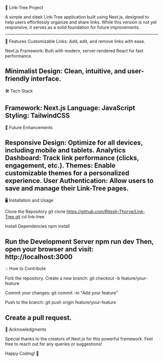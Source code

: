  🌳 Link-Tree Project
 
A simple and sleek Link-Tree application built using Next.js, designed to help users effortlessly organize and share links. While this version is not yet responsive, it serves as a solid foundation for future improvements.

---

🚀 Features
Customizable Links: Add, edit, and remove links with ease.

Next.js Framework: Built with modern, server-rendered React for fast performance.

Minimalist Design: Clean, intuitive, and user-friendly interface.
---

🛠️ Tech Stack

Framework: Next.js
Language: JavaScript
Styling: TailwindCSS
---

🎯 Future Enhancements

Responsive Design: Optimize for all devices, including mobile and tablets.
Analytics Dashboard: Track link performance (clicks, engagement, etc.).
Themes: Enable customizable themes for a personalized experience.
User Authentication: Allow users to save and manage their Link-Tree pages.
---

🖥️ Installation and Usage

Clone the Repository
git clone https://github.com/Ritesh-Thorve/Link-Tree.git
cd link-tree

Install Dependencies
npm install
 
Run the Development Server
npm run dev
Then, open your browser and visit: http://localhost:3000
---

💡 How to Contribute

Fork the repository.
Create a new branch:
git checkout -b feature/your-feature

Commit your changes:
git commit -m "Add your feature"

Push to the branch: 
git push origin feature/your-feature

Create a pull request.
---

🙌 Acknowledgments

Special thanks to the creators of Next.js for this powerful framework.
Feel free to reach out for any queries or suggestions!

Happy Coding! 🚀

